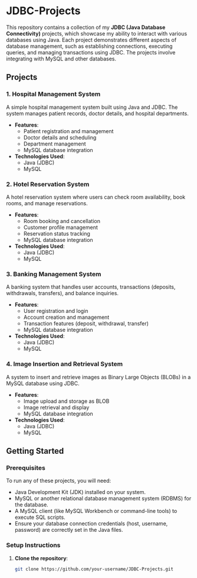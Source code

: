 # JDBC-Projects

This repository contains a collection of my **JDBC (Java Database Connectivity)** projects, which showcase my ability to interact with various databases using Java. Each project demonstrates different aspects of database management, such as establishing connections, executing queries, and managing transactions using JDBC. The projects involve integrating with MySQL and other databases.

## Projects

### 1. **Hospital Management System**
A simple hospital management system built using Java and JDBC. The system manages patient records, doctor details, and hospital departments.

- **Features**:
  - Patient registration and management
  - Doctor details and scheduling
  - Department management
  - MySQL database integration
- **Technologies Used**:
  - Java (JDBC)
  - MySQL

### 2. **Hotel Reservation System**
A hotel reservation system where users can check room availability, book rooms, and manage reservations.

- **Features**:
  - Room booking and cancellation
  - Customer profile management
  - Reservation status tracking
  - MySQL database integration
- **Technologies Used**:
  - Java (JDBC)
  - MySQL

### 3. **Banking Management System**
A banking system that handles user accounts, transactions (deposits, withdrawals, transfers), and balance inquiries.

- **Features**:
  - User registration and login
  - Account creation and management
  - Transaction features (deposit, withdrawal, transfer)
  - MySQL database integration
- **Technologies Used**:
  - Java (JDBC)
  - MySQL

### 4. **Image Insertion and Retrieval System**
A system to insert and retrieve images as Binary Large Objects (BLOBs) in a MySQL database using JDBC.

- **Features**:
  - Image upload and storage as BLOB
  - Image retrieval and display
  - MySQL database integration
- **Technologies Used**:
  - Java (JDBC)
  - MySQL

## Getting Started

### Prerequisites

To run any of these projects, you will need:
- Java Development Kit (JDK) installed on your system.
- MySQL or another relational database management system (RDBMS) for the database.
- A MySQL client (like MySQL Workbench or command-line tools) to execute SQL scripts.
- Ensure your database connection credentials (host, username, password) are correctly set in the Java files.

### Setup Instructions

1. **Clone the repository**:
   ```bash
   git clone https://github.com/your-username/JDBC-Projects.git
